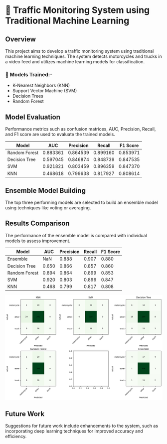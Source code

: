 # 🚦 Traffic Monitoring System using Traditional Machine Learning

## Overview

This project aims to develop a traffic monitoring system using traditional machine learning techniques. The system detects motorcycles and trucks in a video feed and utilizes machine learning models for classification.

### 🤖 Models Trained:-

- K-Nearest Neighbors (KNN)
- Support Vector Machine (SVM)
- Decision Trees
- Random Forest

## Model Evaluation

Performance metrics such as confusion matrices, AUC, Precision, Recall, and F1 score are used to evaluate the trained models.

| Model          | AUC      | Precision | Recall   | F1 Score |
|----------------|----------|-----------|----------|----------|
| Random Forest  | 0.883361 | 0.864539  | 0.899160 | 0.853971 |
| Decision Tree  | 0.597045 | 0.846874  | 0.848739 | 0.847535 |
| SVM            | 0.921821 | 0.803459  | 0.896359 | 0.847370 |
| KNN            | 0.468618 | 0.799638  | 0.817927 | 0.808614 |


## Ensemble Model Building

The top three performing models are selected to build an ensemble model using techniques like voting or averaging.


## Results Comparison

The performance of the ensemble model is compared with individual models to assess improvement.

|Model            | AUC      | Precision | Recall  | F1 Score|
|-----------------|----------|-----------|---------|---------|
|Ensemble         | NaN      | 0.888     | 0.907   | 0.880   |
|Decision Tree    | 0.650    | 0.866     | 0.857   | 0.860   |
|Random Forest    | 0.894    | 0.864     | 0.899   | 0.853   |
|SVM              | 0.920    | 0.803     | 0.896   | 0.847   |
|KNN              | 0.468    | 0.799     | 0.817   | 0.808   |

![Confusion Matrix](reference_images/confusion_matrix_with_essemble.png)

## Future Work

Suggestions for future work include enhancements to the system, such as incorporating deep learning techniques for improved accuracy and efficiency.

